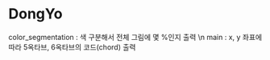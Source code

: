# DongYo

color_segmentation : 색 구분해서 전체 그림에 몇 %인지 출력 \n
main : x, y 좌표에 따라 5옥타브, 6옥타브의 코드(chord) 출력 
